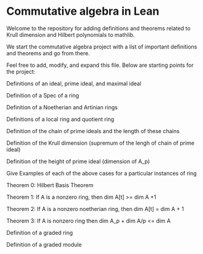# Commutative algebra in Lean

Welcome to the repository for adding definitions and theorems related to Krull dimension and Hilbert polynomials to mathlib.

We start the commutative algebra project with a list of important definitions and theorems and go from there.

Feel free to add, modify, and expand this file. Below are starting points for the project:

Definitions of an ideal, prime ideal, and maximal ideal

Definition of a Spec of a ring

Definition of a Noetherian and Artinian rings

Definitions of a local ring and quotient ring

Definition of the chain of prime ideals and the length of these chains

Definition of the Krull dimension (supremum of the lengh of chain of prime ideal) 

Definition of the height of prime ideal (dimension of A_p)

Give Examples of each of the above cases for a particular instances of ring

Theorem 0: Hilbert Basis Theorem

Theorem 1: If A is a nonzero ring, then dim A[t] >= dim A +1

Theorem 2: If A is a nonzero noetherian ring, then dim A[t] = dim A + 1

Theorem 3: If A is nonzero ring then dim A_p + dim A/p <= dim A

Definition of a graded ring

Definition of a graded module
